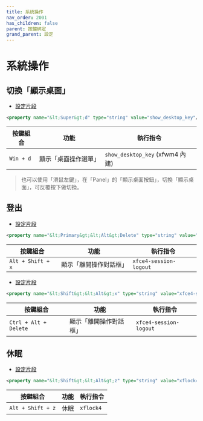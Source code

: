 ```yaml
---
title: 系統操作
nav_order: 2001
has_children: false
parent: 按鍵綁定
grand_parent: 設定
---
```



# 系統操作


## 切換「顯示桌面」

* [設定片段](https://github.com/samwhelp/fedora-xfce-adjustment/tree/main/prototype/main/xfce-config/Main/asset/overlay/etc/skel/.config/xfce4/xfconf/xfce-perchannel-xml/xfce4-keyboard-shortcuts.xml#L215)

``` xml
<property name="&lt;Super&gt;d" type="string" value="show_desktop_key"/>
```

| 按鍵組合           | 功能        | 執行指令             |
| ----------------- | ------------ | -------------------- |
| `Win + d`  | 顯示「桌面操作選單」 | `show_desktop_key` (xfwm4 內建) |

> 也可以使用「滑鼠左鍵」，在「Panel」的「顯示桌面按鈕」，切換「顯示桌面」，可反覆按下做切換。


## 登出

* [設定片段](https://github.com/samwhelp/fedora-xfce-adjustment/tree/main/prototype/main/xfce-config/Main/asset/overlay/etc/skel/.config/xfce4/xfconf/xfce-perchannel-xml/xfce4-keyboard-shortcuts.xml#L69)

``` xml
<property name="&lt;Primary&gt;&lt;Alt&gt;Delete" type="string" value="xfce4-session-logout"/>
```

| 按鍵組合           | 功能        | 執行指令             |
| ----------------- | ------------ | -------------------- |
| `Alt + Shift + x`  | 顯示「離開操作對話框」 | `xfce4-session-logout` |

* [設定片段](https://github.com/samwhelp/fedora-xfce-adjustment/tree/main/prototype/main/xfce-config/Main/asset/overlay/etc/skel/.config/xfce4/xfconf/xfce-perchannel-xml/xfce4-keyboard-shortcuts.xml#L61)

``` xml
<property name="&lt;Shift&gt;&lt;Alt&gt;x" type="string" value="xfce4-session-logout"/>
```

| 按鍵組合           | 功能        | 執行指令             |
| ----------------- | ------------ | -------------------- |
| `Ctrl + Alt + Delete`  | 顯示「離開操作對話框」 | `xfce4-session-logout` |


## 休眠

* [設定片段](https://github.com/samwhelp/fedora-xfce-adjustment/tree/main/prototype/main/xfce-config/Main/asset/overlay/etc/skel/.config/xfce4/xfconf/xfce-perchannel-xml/xfce4-keyboard-shortcuts.xml#L215)

``` xml
<property name="&lt;Shift&gt;&lt;Alt&gt;z" type="string" value="xflock4"/>
```

| 按鍵組合           | 功能        | 執行指令             |
| ----------------- | ------------ | -------------------- |
| `Alt + Shift + z` | 休眠 | `xflock4` |
